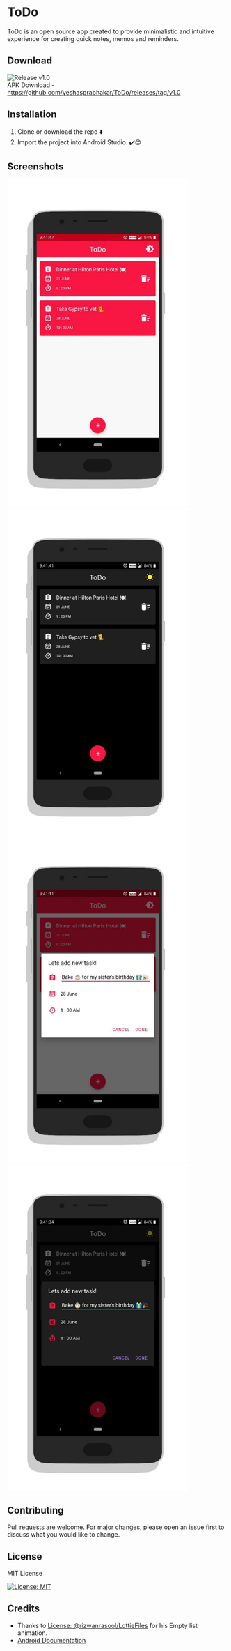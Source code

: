 
# ToDo

ToDo is an open source app created to provide minimalistic and intuitive experience for creating quick notes, memos and reminders.

## Download

![Release v1.0](https://img.shields.io/badge/Release-v1.0-brightgreen.svg)<br>
APK Download - https://github.com/yeshasprabhakar/ToDo/releases/tag/v1.0

## Installation

1. Clone or download the repo :arrow_down:
2. Import the project into Android Studio. :heavy_check_mark::blush:

## Screenshots
<img src="/screenshots/main_light.jpg?raw=true" alt="screenshot" height="750px"> <img src="/screenshots/main_dark.jpg?raw=true" alt="screenshot" height="750px">
<img src="/screenshots/dialog_light.jpg?raw=true" alt="screenshot" height="750px"> <img src="/screenshots/dialog_dark.jpg?raw=true" alt="screenshot" height="750px">

## Contributing
Pull requests are welcome. For major changes, please open an issue first to discuss what you would like to change.

## License
MIT License

[![License: MIT](https://img.shields.io/badge/License-MIT-yellow.svg)](LICENSE)


## Credits

* Thanks to [License: @rizwanrasool/LottieFiles](https://lottiefiles.com/rizwanrasool) for his Empty list animation.
* [Android Documentation](https://developer.android.com/docs)

